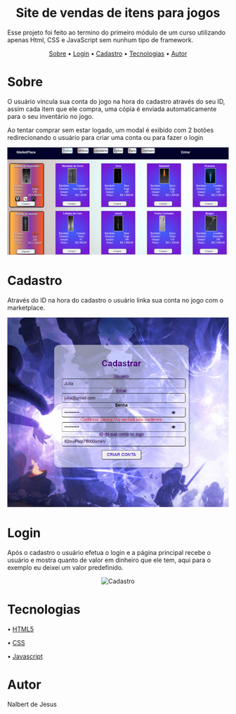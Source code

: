 <h1 align="center"> Site de vendas de itens para jogos</h1>

<p> Esse projeto foi feito ao termino do primeiro módulo de um curso utilizando apenas Html, CSS e JavaScript sem nunhum tipo de framework. </p>

<p align = "center">
<a href="#sobre">Sobre</a> •
<a href="#login">Login</a> •
<a href="#cadastro">Cadastro</a> •
<a href="#tecnologias">Tecnologias</a> •
<a href="#autor">Autor</a>
</p>

# Sobre

<p>O usuário vincula sua conta do jogo na hora do cadastro através do seu ID, assim cada item que ele compra, uma cópia é enviada automaticamente para o seu inventário no jogo.</p>
<p>Ao tentar comprar sem estar logado, um modal é exibido com 2 botões redirecionando o usuário para criar uma conta ou para fazer o login</p>

<p align="center">
 <img alt="Verificação" title="Verificação" src="./assets/Animação.gif">
 </p>

# Cadastro

Através do ID na hora do cadastro o usuário linka sua conta no jogo com o marketplace.
<p align="center">
 <img alt="Cadastro" title="Cadastro" src="./assets/cadastro.gif">
 </p>

# Login

Após o cadastro o usuário efetua o login e a página principal recebe o usuário e mostra quanto de valor em dinheiro que ele tem, aqui para o exemplo eu deixei um valor predefinido.
<p align="center">
 <img alt="Cadastro" title="Cadastro" src="./assets/login.gif">
 </p>


# Tecnologias
<p>• <a href="#">HTML5</a></p> 
<p>• <a href="#">CSS</a> </p> 
<p>• <a href="#">Javascript</a> </p> 

# Autor

<p>Nalbert de Jesus </p>
